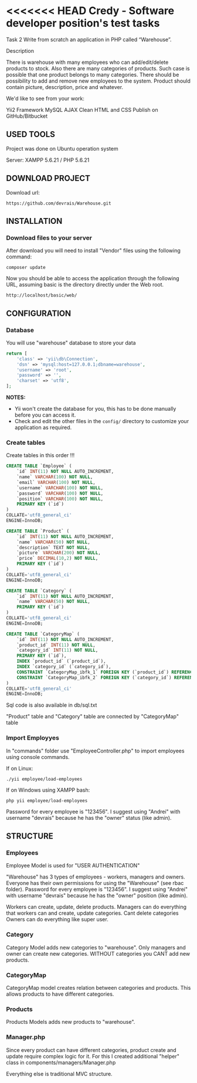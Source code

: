 <<<<<<< HEAD
Credy - Software developer position's test tasks
============================

Task 2
Write from scratch an application in PHP called “Warehouse”.

Description

There is warehouse with many employees who can add/edit/delete products to stock. Also there are
many categories of products. Such case is possible that one product belongs to many categories.
There should be possibility to add and remove new employees to the system. Product should
contain picture, description, price and whatever.

We'd like to see from your work:

Yii2 Framework
MySQL
AJAX
Clean HTML and CSS
Publish on GitHub/Bitbucket

USED TOOLS
----------

Project was done on Ubuntu operation system

Server: XAMPP 5.6.21 / PHP 5.6.21


DOWNLOAD PROJECT
-------------------

Download url: 

~~~
https://github.com/devrais/Warehouse.git
~~~

INSTALLATION
------------

### Download files to your server

After download you will need to install "Vendor" files using the following command:

~~~
composer update
~~~

Now you should be able to access the application through the following URL, assuming basic is the directory directly under the Web root.

~~~
http://localhost/basic/web/
~~~

CONFIGURATION
-------------

### Database

You will use "warehouse" database to store your data

```php
return [
    'class' => 'yii\db\Connection',
    'dsn' => 'mysql:host=127.0.0.1;dbname=warehouse',
    'username' => 'root',
    'password' => '',
    'charset' => 'utf8',
];
```

**NOTES:**
- Yii won't create the database for you, this has to be done manually before you can access it.
- Check and edit the other files in the `config/` directory to customize your application as required.

### Create tables

Create tables in this order !!!

```sql
CREATE TABLE `Employee` (
	`id` INT(11) NOT NULL AUTO_INCREMENT,
	`name` VARCHAR(100) NOT NULL,
	`email` VARCHAR(100) NOT NULL,
	`username` VARCHAR(100) NOT NULL,
	`password` VARCHAR(100) NOT NULL,
	`position` VARCHAR(100) NOT NULL,
	PRIMARY KEY (`id`)
)
COLLATE='utf8_general_ci'
ENGINE=InnoDB;

CREATE TABLE `Product` (
	`id` INT(11) NOT NULL AUTO_INCREMENT,
	`name` VARCHAR(50) NOT NULL,
	`description` TEXT NOT NULL,
	`picture` VARCHAR(200) NOT NULL,
	`price` DECIMAL(10,2) NOT NULL,
	PRIMARY KEY (`id`)
)
COLLATE='utf8_general_ci'
ENGINE=InnoDB;

CREATE TABLE `Category` (
	`id` INT(11) NOT NULL AUTO_INCREMENT,
	`name` VARCHAR(50) NOT NULL,
	PRIMARY KEY (`id`)
)
COLLATE='utf8_general_ci'
ENGINE=InnoDB;

CREATE TABLE `CategoryMap` (
	`id` INT(11) NOT NULL AUTO_INCREMENT,
	`product_id` INT(11) NOT NULL,
	`category_id` INT(11) NOT NULL,
	PRIMARY KEY (`id`),
	INDEX `product_id` (`product_id`),
	INDEX `category_id` (`category_id`),
	CONSTRAINT `CategoryMap_ibfk_1` FOREIGN KEY (`product_id`) REFERENCES `Product` (`id`),
	CONSTRAINT `CategoryMap_ibfk_2` FOREIGN KEY (`category_id`) REFERENCES `Category` (`id`)
)
COLLATE='utf8_general_ci'
ENGINE=InnoDB;
```
Sql code is also available in db/sql.txt

"Product" table and "Category" table are connected by "CategoryMap" table 

### Import Employyes

In "commands" folder use "EmployeeController.php" to import employees using console commands.

If on Linux:

~~~
./yii employee/load-employees
~~~

If on Windows using XAMPP bash:

~~~
php yii employee/load-employees
~~~

Password for every employee is "123456". I suggest using "Andrei" with username "devrais" because he has the "owner" status (like admin).

STRUCTURE
-------------

### Employees

Employee Model is used for "USER AUTHENTICATION"

"Warehouse" has 3 types of employees - workers, managers and owners. Everyone has their own permissions for using the "Warehouse" (see rbac folder).
 Password for every employee is "123456". I suggest using "Andrei" with username "devrais" because he has the "owner" position (like admin).

Workers can create, update, delete products.
Managers can do everything that workers can and create, update categories. Cant delete categories
Owners can do everything like super user. 

### Category

Category Model adds new categories to "warehouse". Only managers and owner can create new categories. WITHOUT categories you CANT add new products.

### CategoryMap

CategoryMap model creates relation between categories and products. This allows products to have different categories.

### Products

Products Models adds new products to "warehouse".

### Manager.php

Since every product can have different categories, product create and update require complex logic for it.
For this I created additional "helper" class in components/managers/Manager.php

Everything else is traditional MVC structure.

